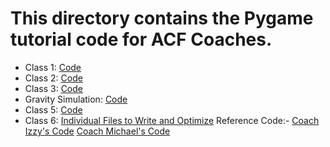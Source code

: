 # This directory contains the Pygame tutorial code for ACF Coaches.

- Class 1: [Code](https://github.com/acf-code/Pygame_Tutorial/blob/main/Coach%20Training/class1code.py)
- Class 2: [Code](https://github.com/acf-code/Pygame_Tutorial/blob/main/Coach%20Training/class2code.py)
- Class 3: [Code](https://github.com/acf-code/Pygame_Tutorial/blob/main/Coach%20Training/class3code.py)
- Gravity Simulation: [Code](https://github.com/acf-code/Pygame_Tutorial/blob/main/Coach%20Training/gravity.py)
- Class 5: [Code](https://github.com/acf-code/Pygame_Tutorial/blob/main/Coach%20Training/class4code.py)
- Class 6: [Individual Files to Write and Optimize](https://github.com/acf-code/Pygame_Tutorial/tree/main/Coach%20Training/Coach%20Individual%20Code)
Reference Code:- 
[Coach Izzy's Code](https://github.com/acf-code/Pygame_Tutorial/blob/main/Coach%20Training/Coach%20Individual%20Code/izzyPlatforming(bad).py)
[Coach Michael's Code](https://github.com/acf-code/Pygame_Tutorial/blob/main/Coach%20Training/Coach%20Individual%20Code/mrVPlatforming.py)
